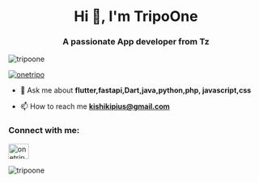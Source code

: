 <h1 align="center">Hi 👋, I'm TripoOne</h1>
<h3 align="center">A passionate App developer from Tz</h3>

<p align="left"> <img src="https://komarev.com/ghpvc/?username=tripoone&label=Profile%20views&color=0e75b6&style=flat" alt="tripoone" /> </p>

<p align="left"> <a href="https://twitter.com/onetripo" target="blank"><img src="https://img.shields.io/twitter/follow/onetripo?logo=twitter&style=for-the-badge" alt="onetripo" /></a> </p>

- 💬 Ask me about **flutter,fastapi,Dart,java,python,php, javascript,css**

- 📫 How to reach me **kishikipius@gmail.com**

<h3 align="left">Connect with me:</h3>
<p align="left">
<a href="https://twitter.com/onetripo" target="blank"><img align="center" src="https://raw.githubusercontent.com/rahuldkjain/github-profile-readme-generator/master/src/images/icons/Social/twitter.svg" alt="onetripo" height="30" width="40" /></a>
</p>



<p><img align="center" src="https://github-readme-streak-stats.herokuapp.com/?user=tripoone&" alt="tripoone" /></p>
